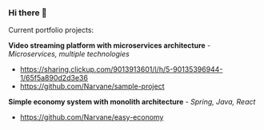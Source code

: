 ### Hi there 👋


Current portfolio projects: 

**Video streaming platform with microservices architecture** -  *Microservices, multiple technologies*
- https://sharing.clickup.com/9013913601/l/h/5-90135396944-1/65f5a890d2d3e36
- https://github.com/Narvane/sample-project

**Simple economy system with monolith architecture** - *Spring, Java, React*
- https://github.com/Narvane/easy-economy

<!--
---

**Technologies, projects & Study tracking**

_I designed a public Notion page for this, please take a look_

https://stealth-wing-ca5.notion.site/Narvane-Studies-Projects-6f40a4152f014919865dbf1ea9dd7090

---

**Projects TAGs**

_My repositories are organized into tags, like this:_

  **Type**
  
  - large-project
  - small-project
  - just-for-learn
  - prove-of-concept
  
  **Status**
  
  - currently-active
  - abandoned









<!--
**Narvane/narvane** is a ✨ _special_ ✨ repository because its `README.md` (this file) appears on your GitHub profile.
🚧
Here are some ideas to get you started:

- 🔭 I’m currently working on ...
- 🌱 I’m currently learning ...
- 👯 I’m looking to collaborate on ...
- 🤔 I’m looking for help with ...
- 💬 Ask me about ...
- 📫 How to reach me: ...
- 😄 Pronouns: ...
- ⚡ Fun fact: ...
Main Project: my-routine

Hello!
If you here to see my repositories, they are organized into tags, like this:

**Type**

- large-project
- small-project
- just-for-learn
- prove-of-concept

**Status**

- currently-active
- abandoned

To filter, simply type these terms into the filter.
-->
